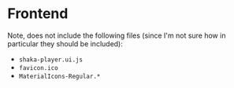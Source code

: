 # Frontend

Note, does not include the following files (since I'm not sure how in particular
they should be included):
- `shaka-player.ui.js`
- `favicon.ico`
- `MaterialIcons-Regular.*`

